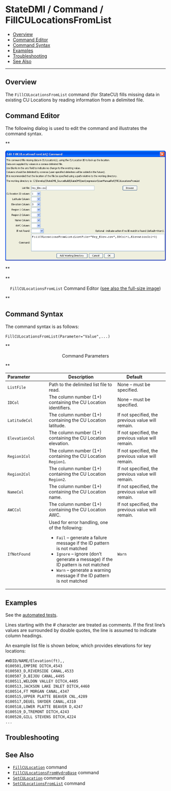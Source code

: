 # StateDMI / Command / FillCULocationsFromList #

* [Overview](#overview)
* [Command Editor](#command-editor)
* [Command Syntax](#command-syntax)
* [Examples](#examples)
* [Troubleshooting](#troubleshooting)
* [See Also](#see-also)

-------------------------

## Overview ##

The `FillCULocationsFromList` command (for StateCU)
fills missing data in existing CU Locations by reading information from a delimited file.

## Command Editor ##

The following dialog is used to edit the command and illustrates the command syntax.

**<p style="text-align: center;">
![FillCULocationsFromList](FillCULocationsFromList.png)
</p>**

**<p style="text-align: center;">
`FillCULocationsFromList` Command Editor (<a href="../FillCULocationsFromList.png">see also the full-size image</a>)
</p>**

## Command Syntax ##

The command syntax is as follows:

```text
FillCULocationsFromList(Parameter="Value",...)
```
**<p style="text-align: center;">
Command Parameters
</p>**

| **Parameter**&nbsp;&nbsp;&nbsp;&nbsp;&nbsp;&nbsp;&nbsp;&nbsp;&nbsp;&nbsp;&nbsp;&nbsp; | **Description** | **Default**&nbsp;&nbsp;&nbsp;&nbsp;&nbsp;&nbsp;&nbsp;&nbsp;&nbsp;&nbsp; |
| --------------|-----------------|----------------- |
| `ListFile` | Path to the delimited list file to read. | None – must be specified. |
| `IDCol` | The column number (1+) containing the CU Location identifiers. | None – must be specified. |
| `LatitudeCol` | The column number (1+) containing the CU Location latitude. | If not specified, the previous value will remain. |
| `ElevationCol` | The column number (1+) containing the CU Location elevation. | If not specified, the previous value will remain. |
| `Region1Col` | The column number (1+) containing the CU Location `Region1`. | If not specified, the previous value will remain. |
| `Region2Col` | The column number (1+) containing the CU Location `Region2`. | If not specified, the previous value will remain. |
| `NameCol` | The column number (1+) containing the CU Location name. | If not specified, the previous value will remain. |
| `AWCCol` | The column number (1+) containing the CU Location AWC. | If not specified, the previous value will remain. |
| `IfNotFound` | Used for error handling, one of the following:<ul><li>`Fail` – generate a failure message if the ID pattern is not matched</li><li>`Ignore` – ignore (don’t generate a message) if the ID pattern is not matched</li><li>`Warn` – generate a warning message if the ID pattern is not matched | `Warn` |

## Examples ##

See the [automated tests](https://github.com/OpenCDSS/cdss-app-statedmi-test/tree/master/test/regression/commands/FillCULocationsFromList).

Lines starting with the # character are treated as comments.
If the first line’s values are surrounded by double quotes, the line is assumed to indicate column headings.

An example list file is shown below, which provides elevations for key locations:

```
#WDID/NAME/Elevation(ft),,
0100501,EMPIRE DITCH,4543
0100503_D,RIVERSIDE CANAL,4533
0100507_D,BIJOU CANAL,4495
0100511,WELDON VALLEY DITCH,4405
0100513,JACKSON LAKE INLET DITCH,4460
0100514,FT MORGAN CANAL,4347
0100515,UPPER PLATTE BEAVER CNL,4289
0100517,DEUEL SNYDER CANAL,4310
0100518,LOWER PLATTE BEAVER D,4247
0100519_D,TREMONT DITCH,4243
0100520,GILL STEVENS DITCH,4224
...
```

## Troubleshooting ##

## See Also ##

* [`FillCULocation`](../FillCULocation/FillCULocation.md) command
* [`FillCULocationsFromHydroBase`](../FillCULocationsFromHydroBase/FillCULocationsFromHydroBase.md) command
* [`SetCULocation`](../SetCULocation/SetCULocation.md) command
* [`SetCULocationsFromList`](../SetCULocationsFromList/SetCULocationsFromList.md) command
